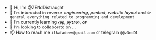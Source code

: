 - 👋 Hi, I’m @ZENdDistraught
- 👀 I’m interested in *reverse-engineering*, *pentest*, *website layout* and `in general everything related to programming and development`
- 🌱 I’m currently learning ***`cpp`***, ***`python`***, ***`c#`***
- 💞️ I’m looking to collaborate on ...
- 📫 How to reach me `ilkafadeev@gmail.com` or telegram `@@z3ndD1`
